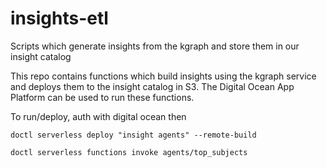 # insights-etl
Scripts which generate insights from the kgraph and store them in our insight catalog

This repo contains functions which build insights using the kgraph service and deploys them to the insight catalog in S3. The Digital Ocean App Platform can be used to run these functions.

To run/deploy, auth with digital ocean then

```doctl serverless deploy "insight agents" --remote-build```

```doctl serverless functions invoke agents/top_subjects```
